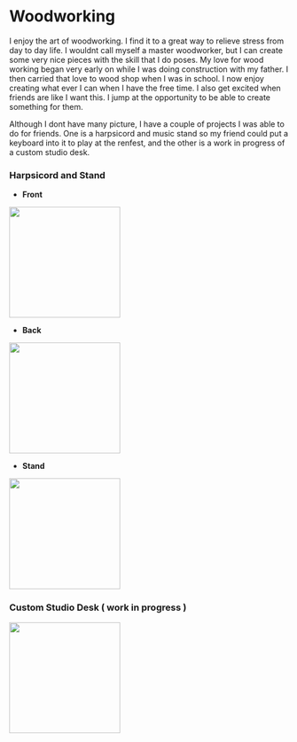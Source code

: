 # Woodworking

I enjoy the art of woodworking. I find it to a great way to relieve stress from day to day life. 
I wouldnt call myself a master woodworker, but I can create some very nice pieces with the skill that I do poses.
My love for wood working began very early on while I was doing construction with my father.
I then carried that love to wood shop when I was in school. I now enjoy creating what ever I can when I have the free time. 
I also get excited when friends are like I want this. I jump at the opportunity to be able to create something for them.

Although I dont have many picture, I have a couple of projects I was able to do for friends. One is a harpsicord and music stand so my friend could put a keyboard into it to play at the renfest, and the other is a work in progress of a custom studio desk.

### Harpsicord and Stand 

  + **Front**
<img src="https://user-images.githubusercontent.com/89314862/138541311-5b52dcd3-5161-454a-99d4-ed68a20af820.jpg" width="200" height="200">

  + **Back**
  
<img src="https://user-images.githubusercontent.com/89314862/138541309-bdbf8474-b82f-4c22-a801-3e19194c8793.jpg" width="200" height="200">

  + **Stand**

<img src="https://github.com/Chogue7809/AboutMe/commit/43058e0f4f96dc9ec17369d75a1ebdb833ff7262#commitcomment-58526842" width="200" height="200">

### Custom Studio Desk ( work in progress )

<img src="https://user-images.githubusercontent.com/89314862/138541319-7999a895-a50c-4b9a-b7c4-2dfe3b8054c9.jpg" height="200">
